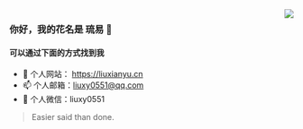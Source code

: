 <!-- <img src="https://github-readme-stats.vercel.app/api?username=liuxy0551&show_icons=true&count_private=true&cache_seconds=1800" align="right" /> -->
<img src="https://github-readme-stats-git-masterrstaa-rickstaa.vercel.app/api?username=liuxy0551&show_icons=true&count_private=true&cache_seconds=1800" align="right" />



### 你好，我的花名是 琉易 👋

#### 可以通过下面的方式找到我

- 🔭 个人网站： <a href="https://liuxianyu.cn" target="_black">https://liuxianyu.cn</a>
- 📫 个人邮箱：liuxy0551@qq.com
- 💬 个人微信：liuxy0551

> Easier said than done.

